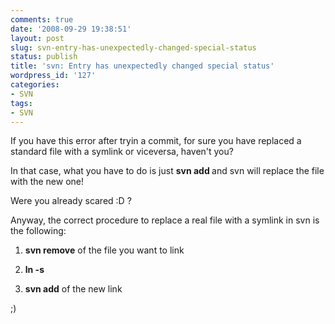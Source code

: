 ```yaml
---
comments: true
date: '2008-09-29 19:38:51'
layout: post
slug: svn-entry-has-unexpectedly-changed-special-status
status: publish
title: 'svn: Entry has unexpectedly changed special status'
wordpress_id: '127'
categories:
- SVN
tags:
- SVN
---
```


If you have this error after tryin a commit, for sure you have replaced a standard file with a symlink or viceversa, haven't you?

In that case, what you have to do is just **svn add <the resource changed>** and svn will replace the file with the new one!

Were you already scared :D ?

Anyway, the correct procedure to replace a real file with a symlink in svn is the following:



	
  1. **svn remove** of the file you want to link

	
  2. **ln -s <link>**

	
  3. **svn add** of the new link


;)
